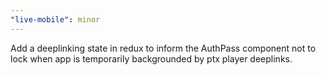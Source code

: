 ```yaml
---
"live-mobile": minor
---
```


Add a deeplinking state in redux to inform the AuthPass component not to lock when app is temporarily backgrounded by ptx player deeplinks.
